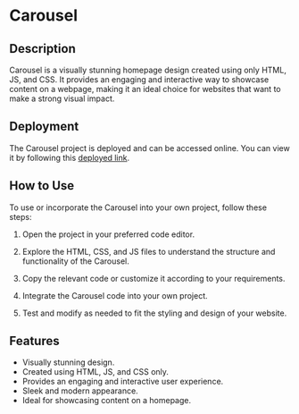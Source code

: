 # Carousel

## Description

Carousel is a visually stunning homepage design created using only HTML, JS, and CSS. It provides an engaging and interactive way to showcase content on a webpage, making it an ideal choice for websites that want to make a strong visual impact.

## Deployment

The Carousel project is deployed and can be accessed online. You can view it by following this [deployed link](https://prashantsingh003.github.io/HTML-CSS-JS-only-stunning-carousel/).

## How to Use

To use or incorporate the Carousel into your own project, follow these steps:

1. Open the project in your preferred code editor.

2. Explore the HTML, CSS, and JS files to understand the structure and functionality of the Carousel.

3. Copy the relevant code or customize it according to your requirements.

4. Integrate the Carousel code into your own project.

5. Test and modify as needed to fit the styling and design of your website.

## Features
- Visually stunning design.
- Created using HTML, JS, and CSS only.
- Provides an engaging and interactive user experience.
- Sleek and modern appearance.
- Ideal for showcasing content on a homepage.